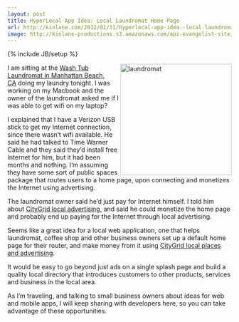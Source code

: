 ```yaml
---
layout: post
title: HyperLocal App Idea: Local Laundromat Home Page
url: http://kinlane.com/2012/01/31/hyperlocal-app-idea--local-laundromat-home-page/
image: http://kinlane-productions.s3.amazonaws.com/api-evangelist-site/blog/laundromat.JPG
---
```

{% include JB/setup %}
<p>
     <a href="http://losangeles.citysearch.com/profile/140772/manhattan_beach_ca/wash_tub.html"><img class="aligncenter size-medium wp-image-568" title="laundromat" src="http://www.citygridmedia.com/developer/wp-content/uploads/2012/01/laundromat-300x240.jpg"  width="250" align="right" /></a>I am sitting at the <a title="Wash Tub Laundromat in Manhattan Beach, CA" href="http://losangeles.citysearch.com/profile/140772/manhattan_beach_ca/wash_tub.html">Wash Tub Laundromat in Manhattan Beach, CA</a> doing my laundry tonight. I was working on my Macbook and the owner of the laundromat asked me if I was able to get wifi on my laptop?
</p>
<p>
     I explained that I have a Verizon USB stick to get my Internet connection, since there wasn’t wifi available. He said he had talked to Time Warner Cable and they said they’d install free Internet for him, but it had been months and nothing. I’m assuming they have some sort of public spaces package that routes users to a home page, upon connecting and monetizes the Internet using advertising.
</p>
<p>
     The laundromat owner said he’d just pay for Internet himself. I told him about <a title="CityGrid Local Advertising" href="http://docs.citygridmedia.com/display/citygridv2/Ads+by+CityGrid">CityGrid local advertising,</a> and said he could monetize the home page and probably end up paying for the Internet through local advertising.
</p>
<p>
     Seems like a great idea for a local web application, one that helps laundromat, coffee shop and other business owners set up a default home page for their router, and make money from it using <a title="CityGrid Places and Advertising" href="http://developer.citygridmedia.com/">CityGrid local places and advertising</a>.
</p>
<p>
     It would be easy to go beyond just ads on a single splash page and build a quality local directory that introduces customers to other products, services and business in the local area.
</p>
<p>
     As I’m traveling, and talking to small business owners about ideas for web and mobile apps, I will keep sharing with developers here, so you can take advantage of these opportunities.
</p>